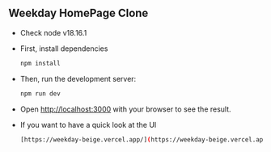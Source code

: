 ## Weekday HomePage Clone

 - Check node v18.16.1

 - First, install dependencies

	```bash
	npm install
	```


 - Then, run the development server:

	```bash
	npm run dev
	```

 - Open [http://localhost:3000](http://localhost:3000) with your browser to see the result.
 
 - If you want to have a quick look at the UI

	```bash
	[https://weekday-beige.vercel.app/](https://weekday-beige.vercel.app/)
	```